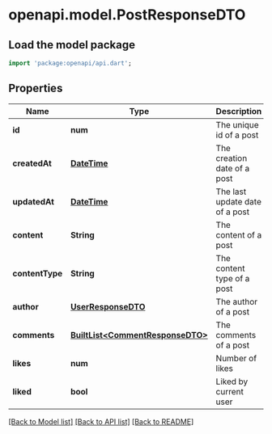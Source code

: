 # openapi.model.PostResponseDTO

## Load the model package
```dart
import 'package:openapi/api.dart';
```

## Properties
Name | Type | Description | Notes
------------ | ------------- | ------------- | -------------
**id** | **num** | The unique id of a post | 
**createdAt** | [**DateTime**](DateTime.md) | The creation date of a post | 
**updatedAt** | [**DateTime**](DateTime.md) | The last update date of a post | 
**content** | **String** | The content of a post | 
**contentType** | **String** | The content type of a post | 
**author** | [**UserResponseDTO**](UserResponseDTO.md) | The author of a post | 
**comments** | [**BuiltList&lt;CommentResponseDTO&gt;**](CommentResponseDTO.md) | The comments of a post | 
**likes** | **num** | Number of likes | 
**liked** | **bool** | Liked by current user | 

[[Back to Model list]](../README.md#documentation-for-models) [[Back to API list]](../README.md#documentation-for-api-endpoints) [[Back to README]](../README.md)


